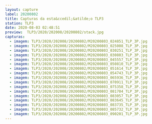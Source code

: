```yaml
---
layout: capture
label: 20200802
title: Capturas da esta&ccedil;&atilde;o TLP3
station: TLP3
date: 2020-08-03 02:48:51
preview:  TLP3/2020/202008/20200802/stack.jpg
capturas:
  - imagem: TLP3/2020/202008/20200802/M20200803_024851_TLP_3P.jpg
  - imagem: TLP3/2020/202008/20200802/M20200803_025008_TLP_3P.jpg
  - imagem: TLP3/2020/202008/20200802/M20200803_030251_TLP_3P.jpg
  - imagem: TLP3/2020/202008/20200802/M20200803_030803_TLP_3P.jpg
  - imagem: TLP3/2020/202008/20200802/M20200803_045557_TLP_3P.jpg
  - imagem: TLP3/2020/202008/20200802/M20200803_050810_TLP_3P.jpg
  - imagem: TLP3/2020/202008/20200802/M20200803_051614_TLP_3P.jpg
  - imagem: TLP3/2020/202008/20200802/M20200803_054743_TLP_3P.jpg
  - imagem: TLP3/2020/202008/20200802/M20200803_065936_TLP_3P.jpg
  - imagem: TLP3/2020/202008/20200802/M20200803_070911_TLP_3P.jpg
  - imagem: TLP3/2020/202008/20200802/M20200803_075358_TLP_3P.jpg
  - imagem: TLP3/2020/202008/20200802/M20200803_081704_TLP_3P.jpg
  - imagem: TLP3/2020/202008/20200802/M20200803_083057_TLP_3P.jpg
  - imagem: TLP3/2020/202008/20200802/M20200803_083645_TLP_3P.jpg
  - imagem: TLP3/2020/202008/20200802/M20200803_083735_TLP_3P.jpg
  - imagem: TLP3/2020/202008/20200802/M20200803_085732_TLP_3P.jpg
  - imagem: TLP3/2020/202008/20200802/M20200803_090201_TLP_3P.jpg
---
```

